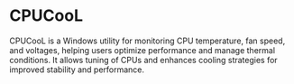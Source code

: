 # CPUCooL
 CPUCooL is a Windows utility for monitoring CPU temperature, fan speed, and voltages, helping users optimize performance and manage thermal conditions. It allows tuning of CPUs and enhances cooling strategies for improved stability and performance.
